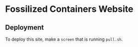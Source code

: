 # Fossilized Containers Website

## Deployment

To deploy this site, make a `screen` that is running `pull.sh`.
